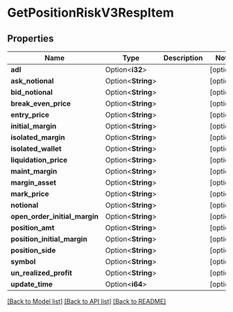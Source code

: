# GetPositionRiskV3RespItem

## Properties

Name | Type | Description | Notes
------------ | ------------- | ------------- | -------------
**adl** | Option<**i32**> |  | [optional]
**ask_notional** | Option<**String**> |  | [optional]
**bid_notional** | Option<**String**> |  | [optional]
**break_even_price** | Option<**String**> |  | [optional]
**entry_price** | Option<**String**> |  | [optional]
**initial_margin** | Option<**String**> |  | [optional]
**isolated_margin** | Option<**String**> |  | [optional]
**isolated_wallet** | Option<**String**> |  | [optional]
**liquidation_price** | Option<**String**> |  | [optional]
**maint_margin** | Option<**String**> |  | [optional]
**margin_asset** | Option<**String**> |  | [optional]
**mark_price** | Option<**String**> |  | [optional]
**notional** | Option<**String**> |  | [optional]
**open_order_initial_margin** | Option<**String**> |  | [optional]
**position_amt** | Option<**String**> |  | [optional]
**position_initial_margin** | Option<**String**> |  | [optional]
**position_side** | Option<**String**> |  | [optional]
**symbol** | Option<**String**> |  | [optional]
**un_realized_profit** | Option<**String**> |  | [optional]
**update_time** | Option<**i64**> |  | [optional]

[[Back to Model list]](../README.md#documentation-for-models) [[Back to API list]](../README.md#documentation-for-api-endpoints) [[Back to README]](../README.md)


